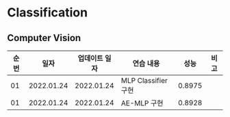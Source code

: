# Classification

## Computer Vision


|순번|일자|업데이트 일자|연습 내용|성능|비고|
|---|---|---|---|---|---|
|01|2022.01.24|2022.01.24|MLP Classifier 구현|0.8975|
|01|2022.01.24|2022.01.24|AE-MLP 구현|0.8928|